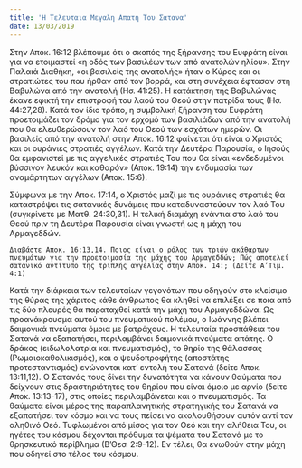 ```yaml
---
title: 'Η Τελευταια Μεγαλη Απατη Του Σατανα'
date: 13/03/2019
---
```


Στην Αποκ. 16:12 βλέπουμε ότι ο σκοπός της ξήρανσης του Ευφράτη είναι για να ετοιμαστεί «η οδός των βασιλέων των από ανατολών ηλίου». Στην Παλαιά Διαθήκη, «οι βασιλείς της ανατολής» ήταν ο Κύρος και οι στρατιώτες του που ήρθαν από τον βορρά, και στη συνέχεια έφτασαν στη Βαβυλώνα από την ανατολή (Ησ. 41:25). Η κατάκτηση της Βαβυλώνας έκανε εφικτή την επιστροφή του λαού του Θεού στην πατρίδα τους (Ησ. 44:27,28). Κατά τον ίδιο τρόπο, η συμβολική ξήρανση του Ευφράτη προετοιμάζει τον δρόμο για τον ερχομό των βασιλιάδων από την ανατολή που θα ελευθερώσουν τον λαό του Θεού των εσχάτων ημερών. Οι βασιλείς από την ανατολή στην Αποκ. 16:12 φαίνεται ότι είναι ο Χριστός και οι ουράνιες στρατιές αγγέλων. Κατά την Δευτέρα Παρουσία, ο Ιησούς θα εμφανιστεί με τις αγγελικές στρατιές Του που θα είναι «ενδεδυμένοι βύσσινον λευκόν και καθαρόν» (Αποκ. 19:14) την ενδυμασία των αναμάρτητων αγγέλων (Αποκ. 15:6). 

Σύμφωνα με την Αποκ. 17:14, ο Χριστός μαζί με τις ουράνιες στρατιές θα καταστρέψει τις σατανικές δυνάμεις που καταδυναστεύουν τον λαό Του (συγκρίνετε με Ματθ. 24:30,31). Η τελική διαμάχη ενάντια στο λαό του Θεού πριν τη Δευτέρα Παρουσία είναι γνωστή ως η μάχη του Αρμαγεδδών. 

`Διαβάστε Αποκ. 16:13,14. Ποιος είναι ο ρόλος των τριών ακάθαρτων πνευμάτων για την προετοιμασία της μάχης του Αρμαγεδδών; Πώς αποτελεί σατανικό αντίτυπο της τριπλής αγγελίας στην Αποκ. 14:; (Δείτε Α’Τιμ. 4:1)`

Κατά την διάρκεια των τελευταίων γεγονότων που οδηγούν στο κλείσιμο της θύρας της χάριτος κάθε άνθρωπος θα κληθεί να επιλέξει σε ποια από τις δύο πλευρές θα παραταχθεί κατά την μάχη του Αρμαγεδδώνα. Ως προανάκρουσμα αυτού του πνευματικού πολέμου, ο Ιωάννης βλέπει δαιμονικά πνεύματα όμοια με βατράχους. Η τελευταία προσπάθεια του Σατανά να εξαπατήσει, περιλαμβάνει δαιμονικά πνεύματα απάτης. Ο δράκος (ειδωλολατρία και πνευματισμός), το θηρίο της θάλασσας (Ρωμαιοκαθολικισμός), και ο ψευδοπροφήτης (αποστάτης προτεσταντισμός) ενώνονται κατ’ εντολή του Σατανά (δείτε Αποκ. 13:11,12). Ο Σατανάς τους δίνει την δυνατότητα να κάνουν θαύματα που δείχνουν στις δραστηριότητες του θηρίου που είναι όμοιο με αρνίο (δείτε Αποκ. 13:13-17), στις οποίες περιλαμβάνεται και ο πνευματισμός. Τα θαύματα είναι μέρος της παραπλανητικής στρατηγικής του Σατανά να εξαπατήσει τον κόσμο και να τους πείσει να ακολουθήσουν αυτόν αντί τον αληθινό Θεό. Τυφλωμένοι από μίσος για τον Θεό και την αλήθεια Του, οι ηγέτες του κόσμου δέχονται πρόθυμα τα ψέματα του Σατανά με το θρησκευτικό περίβλημα (Β’Θεσ. 2:9-12). Εν τέλει, θα ενωθούν στην μάχη που οδηγεί στο τέλος του κόσμου.